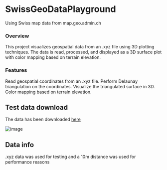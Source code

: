 # SwissGeoDataPlayground
Using Swiss map data from map.geo.admin.ch


### Overview
This project visualizes geospatial data from an .xyz file using 3D plotting techniques. The data is read, processed, and displayed as a 3D surface plot with color mapping based on terrain elevation.

### Features
Read geospatial coordinates from an .xyz file.
Perform Delaunay triangulation on the coordinates.
Visualize the triangulated surface in 3D.
Color mapping based on terrain elevation.

## Test data download
The data has been downloaded [here](https://www.swisstopo.admin.ch/de/hoehenmodell-swissalti3d)

![image](https://github.com/user-attachments/assets/5c6f6819-662c-416a-97ea-cd75ea7e79b2)


## Data info
.xyz data was used for testing and a 10m distance was used for performance reasons
